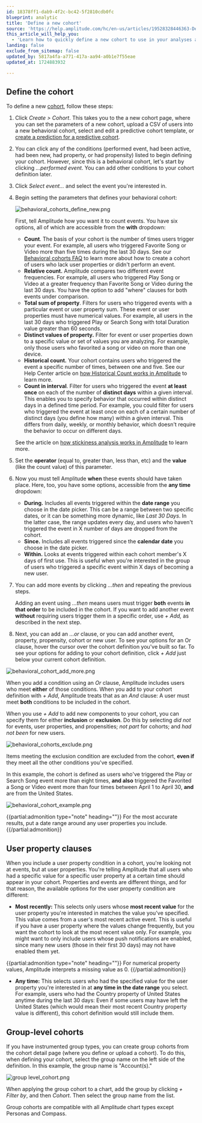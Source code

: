 ```yaml
---
id: 18378ff1-dab9-4f2c-bc42-5f2810cdb0fc
blueprint: analytic
title: 'Define a new cohort'
source: 'https://help.amplitude.com/hc/en-us/articles/19528328446363-Define-a-new-cohort'
this_article_will_help_you:
  - 'Learn how to quickly define a new cohort to use in your analyses and charts'
landing: false
exclude_from_sitemap: false
updated_by: 5817a4fa-a771-417a-aa94-a0b1e7f55eae
updated_at: 1724883932

---
```

## Define the cohort

To define a new [cohort](/docs/analytics/behavioral-cohorts), follow these steps:


1. Click *Create > Cohort*. This takes you to the a new cohort page, where you can set the parameters of a new cohort, upload a CSV of users into a new behavioral cohort, select and edit a predictive cohort template, or [create a prediction for a predictive cohort](/docs/data/audiences/predictions).
2. You can click any of the conditions (performed event, had been active, had been new, had property, or had propensity) listed to begin defining your cohort. However, since this is a behavioral cohort, let's start by clicking *...performed event*. You can add other conditions to your cohort definition later.
3. Click *Select event...* and select the event you're interested in.
4. Begin setting the parameters that defines your behavioral cohort:

    ![behavioral_cohorts_define_new.png](/docs/output/img/analytics/behavioral_cohorts_define_new.png)

    First, tell Amplitude how you want it to count events. You have six options, all of which are accessible from the **with** dropdown:

    * **Count**. The basis of your cohort is the number of times users trigger your event. For example, all users who triggered Favorite Song or Video more than five times during the last 30 days. See our [Behavioral cohorts FAQ](https://help.amplitude.com/hc/en-us/articles/4402840043789) to learn more about how to create a cohort of users who lack user properties or didn't perform an event.
    * **Relative count.** Amplitude compares two different event frequencies. For example, all users who triggered Play Song or Video at a greater frequency than Favorite Song or Video during the last 30 days. You have the option to add "where" clauses for both events under comparison.
    * **Total sum of property**. Filters for users who triggered events with a particular event or user property sum. These event or user properties must have numerical values. For example, all users in the last 30 days who triggered Play or Search Song with total Duration value greater than 60 seconds.
    * **Distinct values of property.** Filter for event or user properties down to a specific value or set of values you are analyzing. For example, only those users who favorited a song or video on more than one device.
    * **Historical count.** Your cohort contains users who triggered the event a specific number of times, between one and five. See our Help Center article on [how Historical Count works in Amplitude](/docs/analytics/historical-count-1) to learn more.
    * **Count in interval**. Filter for users who triggered the event **at least once** on each of the number of **distinct days** within a given interval. This enables you to specify behavior that occurred within distinct days in a defined time period. For example, you could filter for users who triggered the event at least once on each of a certain number of distinct days (you define how many) within a given interval. This differs from daily, weekly, or monthly behavior, which doesn't require the behavior to occur on different days.  

    See the article on [how stickiness analysis works in Amplitude](/docs/analytics/charts/stickiness/stickiness-interpret) to learn more.

5. Set the **operator** (equal to, greater than, less than, etc) and the **value** (like the count value) of this parameter.
6. Now you must tell Amplitude **when** these events should have taken place. Here, too, you have some options, accessible from the **any time** dropdown:

    * **During.** Includes all events triggered within the **date range** you choose in the date picker. This can be a range between two specific dates, or it can be something more dynamic, like *Last 30 Days*. In the latter case, the range updates every day, and users who haven't triggered the event in X number of days are dropped from the cohort.
    * **Since.** Includes all events triggered since the **calendar date** you choose in the date picker.
    * **Within.** Looks at events triggered within each cohort member's X days of first use. This is useful when you're interested in the group of users who triggered a specific event within X days of becoming a new user.

7. You can add more events by clicking *...then* and repeating the previous steps.  
  
	Adding an event using *...then* means users must trigger **both** events **in that order** to be included in the cohort. If you want to add another event **without** requiring users trigger them in a specific order, use *+ Add,* as described in the next step.

8. Next, you can add an *...or* clause, or you can add another event, property, propensity, cohort or new user. To see your options for an Or clause, hover the cursor over the cohort definition you've built so far. To see your options for adding to your cohort definition, click *+ Add* just below your current cohort definition.

![behavioral_cohort_add_more.png](/docs/output/img/analytics/behavioral_cohort_add_more.png)

When you add a condition using an *Or* clause, Amplitude includes users who meet **either** of those conditions. When you add to your cohort definition with *+ Add*, Amplitude treats that as an *And* clause: A user must meet **both** conditions to be included in the cohort.

When you use *+ Add* to add new components to your cohort, you can specify them for either **inclusion** or **exclusion**. Do this by selecting *did not* for events, user properties, and propensities; *not part* for cohorts; and *had not been* for new users.

![behavioral_cohorts_exclude.png](/docs/output/img/analytics/behavioral_cohorts_exclude.png)

Items meeting the exclusion condition are excluded from the cohort, **even if** they meet all the other conditions you've specified.

In this example, the cohort is defined as users who've triggered the Play or Search Song event more than eight times, **and also** triggered the Favorited a Song or Video event more than four times between April 1 to April 30, **and** are from the United States.

![behavioral_cohort_example.png](/docs/output/img/analytics/behavioral_cohort_example.png)

{{partial:admonition type="note" heading=""}}
For the most accurate results, put a date range around any user properties you include.
{{/partial:admonition}}

## User property clauses

When you include a user property condition in a cohort, you're looking not at events, but at user properties. You're telling Amplitude that all users who had a specific value for a specific user property at a certain time should appear in your cohort. Properties and events are different things, and for that reason, the available options for the user property condition are different:

* **Most recently:** This selects only users whose **most recent value** for the user property you're interested in matches the value you've specified. This value comes from a user's most recent active event. This is useful if you have a user property where the values change frequently, but you want the cohort to look at the most recent value only. For example, you might want to only include users whose push notifications are enabled, since many new users (those in their first 30 days) may not have enabled them yet.
  
{{partial:admonition type="note" heading=""}}
For numerical property values, Amplitude interprets a missing value as 0.
{{/partial:admonition}}

* **Any time:** This selects users who had the specified value for the user property you're interested in at **any time in the date range** you select. For example, users who had the Country property of United States anytime during the last 30 days: Even if some users may have left the United States (which would mean their most recent Country property value is different), this cohort definition would still include them.

## Group-level cohorts

If you have instrumented group types, you can create group cohorts from the cohort detail page (where you define or upload a cohort). To do this, when defining your cohort, select the group name on the left side of the definition. In this example, the group name is "Account(s)."

![group level_cohort.png](/docs/output/img/analytics/group-level-cohorts.png)

When applying the group cohort to a chart, add the group by clicking *+ Filter by*, and then *Cohort*. Then select the group name from the list.

Group cohorts are compatible with all Amplitude chart types except Personas and Compass.